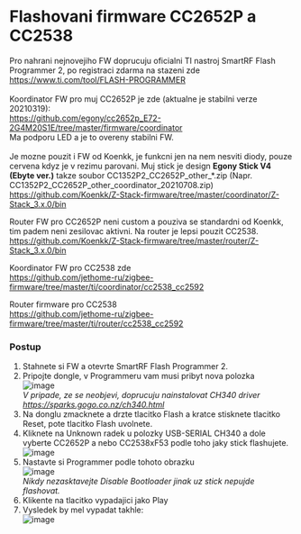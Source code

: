# Flashovani firmware CC2652P a CC2538
Pro nahrani nejnovejiho FW doprucuju oficialni TI nastroj SmartRF Flash Programmer 2, po registraci zdarma na stazeni zde https://www.ti.com/tool/FLASH-PROGRAMMER <br><br>
Koordinator FW pro muj CC2652P je zde (aktualne je stabilni verze 20210319):<br>
https://github.com/egony/cc2652p_E72-2G4M20S1E/tree/master/firmware/coordinator <br>
Ma podporu LED a je to overeny stabilni FW.<br><br>
Je mozne pouzit i FW od Koenkk, je funkcni jen na nem nesviti diody, pouze cervena kdyz je v rezimu parovani. Muj stick je design **Egony Stick V4 (Ebyte ver.)** takze soubor CC1352P2_CC2652P_other_*.zip (Napr. CC1352P2_CC2652P_other_coordinator_20210708.zip)<br>
https://github.com/Koenkk/Z-Stack-firmware/tree/master/coordinator/Z-Stack_3.x.0/bin

Router FW pro CC2652P neni custom a pouziva se standardni od Koenkk, tim padem neni zesilovac aktivni. Na router je lepsi pouzit CC2538.<br>
https://github.com/Koenkk/Z-Stack-firmware/tree/master/router/Z-Stack_3.x.0/bin<br>

Koordinator FW pro CC2538 zde<br>
https://github.com/jethome-ru/zigbee-firmware/tree/master/ti/coordinator/cc2538_cc2592 <br>

Router firmware pro CC2538<br>
https://github.com/jethome-ru/zigbee-firmware/tree/master/ti/router/cc2538_cc2592 <br>



### Postup
1. Stahnete si FW a otevrte SmartRF Flash Programmer 2.
2. Pripojte dongle, v Programmeru vam musi pribyt nova polozka<br>
![image](https://user-images.githubusercontent.com/46757804/116809294-88b74900-ab3d-11eb-9db1-26fa0fc103ad.png)<br>
*V pripade, ze se neobjevi, doprucuju nainstalovat CH340 driver https://sparks.gogo.co.nz/ch340.html*
3. Na donglu zmacknete a drzte tlacitko Flash a kratce stisknete tlacitko Reset, pote tlacitko Flash uvolnete.
4. Kliknete na Unknown radek u polozky USB-SERIAL CH340 a dole vyberte CC2652P a nebo CC2538xF53 podle toho jaky stick flashujete.<br>
![image](https://user-images.githubusercontent.com/46757804/116809382-08ddae80-ab3e-11eb-852a-e2017a036182.png)
5. Nastavte si Programmer podle tohoto obrazku<br>![image](https://user-images.githubusercontent.com/46757804/116809418-3a567a00-ab3e-11eb-962c-49d037e7d5fb.png)<br>
*Nikdy nezasktavejte Disable Bootloader jinak uz stick nepujde flashovat.*<br>
6. Klikente na tlacitko vypadajici jako Play<br>
7. Vysledek by mel vypadat takhle:<br>
![image](https://user-images.githubusercontent.com/46757804/116809514-afc24a80-ab3e-11eb-8eab-5678cfe881da.png)





